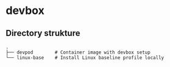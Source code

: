 # devbox

## Directory strukture
```
.
├── devpod        # Container image with devbox setup
└── linux-base    # Install Linux baseline profile locally
```